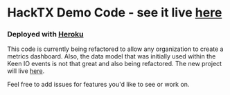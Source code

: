 # HackTX Demo Code - see it live [here](https://bit.ly/hacktxkeen)

### Deployed with [Heroku](https://devcenter.heroku.com/articles/getting-started-with-python-o)

This code is currently being refactored to allow any organization to create a metrics dashboard. Also, the data model that was initially used within the Keen IO events is not that great and also being refactored. The new project will live [here](https://github.com/tbarn/github-dashboards).

Feel free to add issues for features you'd like to see or work on. 
